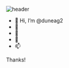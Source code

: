 ![header](https://capsule-render.vercel.app/api?type=waving&color=C8E6A8&height=400&section=header&text=Seungeun%20Lee&fontSize=50&fontColor=000000)

- 👋 Hi, I’m @duneag2
- 👀 
- 🌱
- 💞️
- 📫

Thanks!

<!---
duneag2/duneag2 is a ✨ special ✨ repository because its `README.md` (this file) appears on your GitHub profile.
You can click the Preview link to take a look at your changes.
--->
